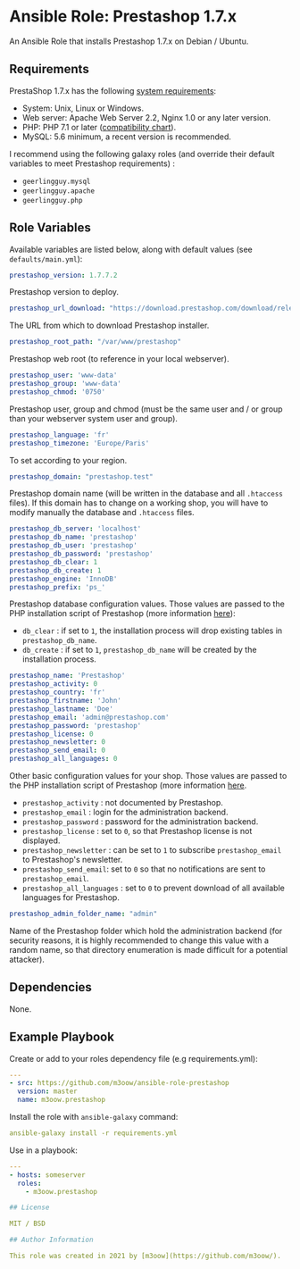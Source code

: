 # Ansible Role: Prestashop 1.7.x

An Ansible Role that installs Prestashop 1.7.x on Debian / Ubuntu.

## Requirements

PrestaShop 1.7.x has the following [system requirements](https://devdocs.prestashop.com/1.7/basics/installation/system-requirements/):
* System: Unix, Linux or Windows.
* Web server: Apache Web Server 2.2, Nginx 1.0 or any later version.
* PHP: PHP 7.1 or later ([compatibility chart](https://devdocs.prestashop.com/1.7/basics/installation/system-requirements/#php-compatibility-chart)).
* MySQL: 5.6 minimum, a recent version is recommended.

I recommend using the following galaxy roles (and override their default variables to meet Prestashop requirements) :
* `geerlingguy.mysql`
* `geerlingguy.apache`
* `geerlingguy.php`

## Role Variables

Available variables are listed below, along with default values (see `defaults/main.yml`):

```yml
prestashop_version: 1.7.7.2
```

Prestashop version to deploy.

```yml
prestashop_url_download: "https://download.prestashop.com/download/releases/prestashop_{{ prestashop_version }}.zip"
```

The URL from which to download Prestashop installer.

```yml
prestashop_root_path: "/var/www/prestashop"
```

Prestashop web root (to reference in your local webserver).

```yml
prestashop_user: 'www-data'
prestashop_group: 'www-data'
prestashop_chmod: '0750'
```

Prestashop user, group and chmod (must be the same user and / or group than your webserver system user and group).

```yml
prestashop_language: 'fr'
prestashop_timezone: 'Europe/Paris'
```

To set according to your region.


```yml
prestashop_domain: "prestashop.test"
```

Prestashop domain name (will be written in the database and all `.htaccess` files). If this domain has to change on a working shop, you will have to modify manually the database and `.htaccess` files.

```yml
prestashop_db_server: 'localhost'
prestashop_db_name: 'prestashop'
prestashop_db_user: 'prestashop'
prestashop_db_password: 'prestashop'
prestashop_db_clear: 1
prestashop_db_create: 1
prestashop_engine: 'InnoDB'
prestashop_prefix: 'ps_'
```

Prestashop database configuration values. Those values are passed to the PHP installation script of Prestashop (more information [here](http://doc.prestashop.com/display/PS17/Installing+PrestaShop+using+the+command-line+script)):

* `db_clear` : if set to `1`, the installation process will drop existing tables in `prestashop_db_name`.
* `db_create` : if set to `1`, `prestashop_db_name` will be created by the installation process.

```yml
prestashop_name: 'Prestashop'
prestashop_activity: 0
prestashop_country: 'fr'
prestashop_firstname: 'John'
prestashop_lastname: 'Doe'
prestashop_email: 'admin@prestashop.com'
prestashop_password: 'prestashop'
prestashop_license: 0
prestashop_newsletter: 0
prestashop_send_email: 0
prestashop_all_languages: 0
```

Other basic configuration values for your shop. Those values are passed to the PHP installation script of Prestashop (more information [here](http://doc.prestashop.com/display/PS17/Installing+PrestaShop+using+the+command-line+script).

* `prestashop_activity` : not documented by Prestashop.
* `prestashop_email` : login for the administration backend.
* `prestashop_password` : password for the administration backend.
* `prestashop_license` : set to `0`, so that Prestashop license is not displayed.
* `prestashop_newsletter` : can be set to `1` to subscribe `prestashop_email` to Prestashop's newsletter.
* `prestashop_send_email`: set to `0` so that no notifications are sent to `prestashop_email`.
* `prestashop_all_languages` : set to `0` to prevent download of all available languages for Prestashop.

```yml
prestashop_admin_folder_name: "admin"
```

Name of the Prestashop folder which hold the administration backend (for security reasons, it is highly recommended to change this value with a random name, so that directory enumeration is made difficult for a potential attacker).

## Dependencies

None.

## Example Playbook

Create or add to your roles dependency file (e.g requirements.yml):

```yml
---
- src: https://github.com/m3oow/ansible-role-prestashop
  version: master
  name: m3oow.prestashop
```

Install the role with `ansible-galaxy` command:

```yml
ansible-galaxy install -r requirements.yml
```

Use in a playbook:

```yml
---
- hosts: someserver
  roles:
    - m3oow.prestashop

## License

MIT / BSD

## Author Information

This role was created in 2021 by [m3oow](https://github.com/m3oow/).
